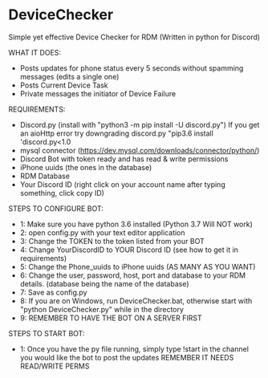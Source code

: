 # DeviceChecker
Simple yet effective Device Checker for RDM (Written in python for Discord)

WHAT IT DOES:
- Posts updates for phone status every 5 seconds without spamming messages (edits a single one)
- Posts Current Device Task
- Private messages the initiator of Device Failure

REQUIREMENTS:
- Discord.py (install with "python3 -m pip install -U discord.py") 
If you get an aioHttp error try downgrading discord.py "pip3.6 install 'discord.py<1.0
- mysql connector (https://dev.mysql.com/downloads/connector/python/)
- Discord Bot with token ready and has read & write permissions
- iPhone uuids (the ones in the database)
- RDM Database
- Your Discord ID (right click on your account name after typing something, click copy ID)

STEPS TO CONFIGURE BOT:

- 1: Make sure you have python 3.6 installed (Python 3.7 Will NOT work)
- 2: open config.py with your text editor application
- 3: Change the TOKEN to the token listed from your BOT
- 4: Change YourDiscordID to YOUR Discord ID (see how to get it in requirements)
- 5: Change the Phone_uuids to iPhone uuids (AS MANY AS YOU WANT)
- 6: Change the user, password, host, port and database to your RDM details. (database being the name of the database)
- 7: Save as config.py
- 8: If you are on Windows, run DeviceChecker.bat, otherwise start with "python DeviceChecker.py" while in the directory
- 9: REMEMBER TO HAVE THE BOT ON A SERVER FIRST

STEPS TO START BOT:
- 1: Once you have the py file running, simply type !start in the channel you would like the bot to post the updates
REMEMBER IT NEEDS READ/WRITE PERMS

